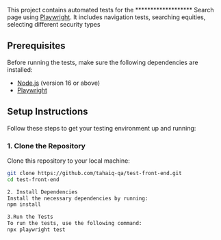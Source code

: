 

This project contains automated tests for the ******************* Search page using [Playwright](https://playwright.dev). It includes navigation tests, searching equities, selecting different security types

## Prerequisites

Before running the tests, make sure the following dependencies are installed:

- [Node.js](https://nodejs.org) (version 16 or above)
- [Playwright](https://playwright.dev/docs/intro)

## Setup Instructions

Follow these steps to get your testing environment up and running:

### 1. Clone the Repository

Clone this repository to your local machine:

```bash
git clone https://github.com/tahaiq-qa/test-front-end.git
cd test-front-end
 
2. Install Dependencies
Install the necessary dependencies by running:
npm install

3.Run the Tests
To run the tests, use the following command:
npx playwright test
